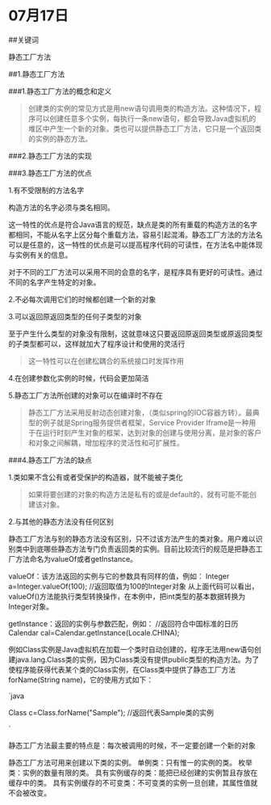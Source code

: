 # 07月17日

##关键词

静态工厂方法

##1.静态工厂方法

###1.静态工厂方法的概念和定义

>创建类的实例的常见方式是用new语句调用类的构造方法。这种情况下，程序可以创建任意多个实例，每执行一条new语句，都会导致Java虚拟机的堆区中产生一个新的对象。类也可以提供静态工厂方法，它只是一个返回类的实例的静态方法。

###2.静态工厂方法的实现



###3.静态工厂方法的优点

1.有不受限制的方法名字

构造方法的名字必须与类名相同。

这一特性的优点是符合Java语言的规范，缺点是类的所有重载的构造方法的名字都相同，不能从名字上区分每个重载方法，容易引起混淆。静态工厂方法的方法名可以是任意的，这一特性的优点是可以提高程序代码的可读性，在方法名中能体现与实例有关的信息。

对于不同的工厂方法可以采用不同的会意的名字，是程序具有更好的可读性。通过不同的名字产生特定的对象。 

2.不必每次调用它们的时候都创建一个新的对象

3.可以返回原返回类型的任何子类型的对象

至于产生什么类型的对象没有限制，这就意味这只要返回原返回类型或原返回类型的子类型都可以，这样就加大了程序设计和使用的灵活行

>这一特性可以在创建松耦合的系统接口时发挥作用

4.在创建参数化实例的时候，代码会更加简洁

5.静态工厂方法所创建的对象可以在编译时不存在

>静态工厂方法采用反射动态创建对象，（类似spring的IOC容器方转）。最典型的例子就是Spring服务提供者框架，Service Provider Iframe是一种用于在运行时刻产生对象的框架，达到对象的创建与使用分离，是对象的客户和对象之间解耦，增加程序的灵活性和可扩展性。

###4.静态工厂方法的缺点

1.类如果不含公有或者受保护的构造器，就不能被子类化

>如果将要创建的对象的构造方法是私有的或是default的，就有可能不能创建该对象。 

2.与其他的静态方法没有任何区别

静态工厂方法与别的静态方法没有区别，只不过该方法产生的类对象。用户难以识别类中到底哪些静态方法专门负责返回类的实例。目前比较流行的规范是把静态工厂方法命名为valueOf或者getInstance。 

valueOf：该方法返回的实例与它的参数具有同样的值，例如： 
Integer a=Integer.valueOf(100); //返回取值为100的Integer对象 
从上面代码可以看出，valueOf()方法能执行类型转换操作，在本例中，把int类型的基本数据转换为Integer对象。 

getInstance：返回的实例与参数匹配，例如： 
//返回符合中国标准的日历 
Calendar cal=Calendar.getInstance(Locale.CHINA); 




例如Class实例是Java虚拟机在加载一个类时自动创建的，程序无法用new语句创建java.lang.Class类的实例，因为Class类没有提供public类型的构造方法。为了使程序能获得代表某个类的Class实例，在Class类中提供了静态工厂方法forName(String name)，它的使用方式如下：

`java

Class c=Class.forName("Sample"); //返回代表Sample类的实例

`

静态工厂方法最主要的特点是：每次被调用的时候，不一定要创建一个新的对象

静态工厂方法可用来创建以下类的实例。 
单例类：只有惟一的实例的类。 
枚举类：实例的数量有限的类。 
具有实例缓存的类：能把已经创建的实例暂且存放在缓存中的类。 
具有实例缓存的不可变类：不可变类的实例一旦创建，其属性值就不会被改变。
